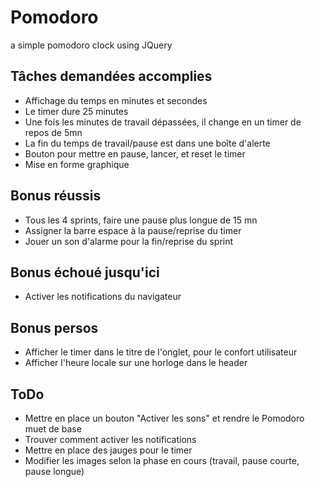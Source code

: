 # Pomodoro
a simple pomodoro clock using JQuery

## Tâches demandées accomplies

* Affichage du temps en minutes et secondes
* Le timer dure 25 minutes
* Une fois les minutes de travail dépassées, il change en un timer de repos de 5mn
* La fin du temps de travail/pause est dans une boîte d'alerte
* Bouton pour mettre en pause, lancer, et reset le timer
* Mise en forme graphique

## Bonus réussis

* Tous les 4 sprints, faire une pause plus longue de 15 mn
* Assigner la barre espace à la pause/reprise du timer
* Jouer un son d'alarme pour la fin/reprise du sprint

## Bonus échoué jusqu'ici

* Activer les notifications du navigateur

## Bonus persos

* Afficher le timer dans le titre de l'onglet, pour le confort utilisateur
* Afficher l'heure locale sur une horloge dans le header

## ToDo

* Mettre en place un bouton "Activer les sons" et rendre le Pomodoro muet de base
* Trouver comment activer les notifications
* Mettre en place des jauges pour le timer
* Modifier les images selon la phase en cours (travail, pause courte, pause longue)

